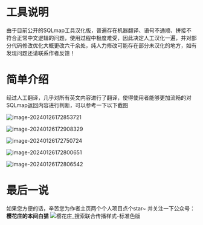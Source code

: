 # 工具说明

由于目前公开的SQLmap工具汉化版，普遍存在机器翻译、语句不通顺、拼接不符合正常中文逻辑的问题，使用过程中极度难受，因此决定人工汉化一遍，并对部分代码修改优化大概更改六千余处，纯人力修改可能存在部分未汉化的地方，如有发现问题还请联系作者反馈！ 

# 简单介绍

经过人工翻译，几乎对所有英文内容进行了翻译，使得使用者能够更加流畅的对SQLmap返回内容进行判断，可以参考一下以下截图

![image-20240126172853721](https://github.com/honmashironeko/sqlmap-cn/assets/139044047/c36cf7d0-0512-4bec-ad9f-93e6625e7800)

![image-20240126172908329](https://github.com/honmashironeko/sqlmap-cn/assets/139044047/d9aee9ff-f624-42d3-891e-10c7b87014c5)

![image-20240126172750724](https://github.com/honmashironeko/sqlmap-cn/assets/139044047/180afe3e-487b-4dcc-b84d-b63a42b5070d)

![image-20240126172800651](https://github.com/honmashironeko/sqlmap-cn/assets/139044047/1f3a9c8f-117f-4dae-9276-8cf742b5fda7)

![image-20240126172806542](https://github.com/honmashironeko/sqlmap-cn/assets/139044047/72faa354-e558-4c89-ad17-7ffe95a6f93d)

# 最后一说

如果您方便的话，辛苦您为作者主页两个个人项目点个star~ 并关注一下公众号：**樱花庄的本间白猫**
![樱花庄_搜索联合传播样式-标准色版](https://github.com/honmashironeko/sqlmap-cn/assets/139044047/5987cdd3-c436-41a5-b554-924e462fa533)


